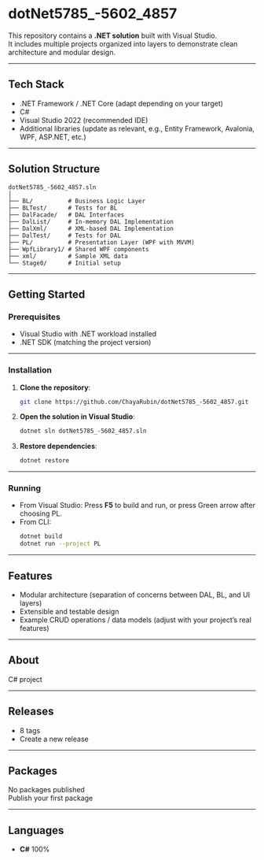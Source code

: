 ﻿# dotNet5785_-5602_4857

This repository contains a **.NET solution** built with Visual Studio.  
It includes multiple projects organized into layers to demonstrate clean architecture and modular design.

---

## Tech Stack
- .NET Framework / .NET Core (adapt depending on your target)  
- C#  
- Visual Studio 2022 (recommended IDE)  
- Additional libraries (update as relevant, e.g., Entity Framework, Avalonia, WPF, ASP.NET, etc.)

---

## Solution Structure

```plaintext
dotNet5785_-5602_4857.sln
│
├── BL/          # Business Logic Layer
├── BLTest/      # Tests for BL
├── DalFacade/   # DAL Interfaces
├── DalList/     # In-memory DAL Implementation
├── DalXml/      # XML-based DAL Implementation
├── DalTest/     # Tests for DAL
├── PL/          # Presentation Layer (WPF with MVVM)
├── WpfLibrary1/ # Shared WPF components
├── xml/         # Sample XML data
└── Stage0/      # Initial setup
```

---

## Getting Started

### Prerequisites
- Visual Studio with .NET workload installed  
- .NET SDK (matching the project version)

---

### Installation

1. **Clone the repository**:
   ```bash
   git clone https://github.com/ChayaRubin/dotNet5785_-5602_4857.git
   ```

2. **Open the solution in Visual Studio**:
   ```bash
   dotnet sln dotNet5785_-5602_4857.sln
   ```

3. **Restore dependencies**:
   ```bash
   dotnet restore
   ```

---

### Running

- From Visual Studio: Press **F5** to build and run, or press Green arrow after choosing PL.
- From CLI:
   ```bash
   dotnet build
   dotnet run --project PL
   ```

---

## Features
- Modular architecture (separation of concerns between DAL, BL, and UI layers)  
- Extensible and testable design  
- Example CRUD operations / data models (adjust with your project’s real features)

---

## About
C# project  

---

## Releases
- 8 tags  
- Create a new release  

---

## Packages
No packages published  
Publish your first package  

---

## Languages
- **C#** 100%
